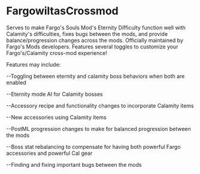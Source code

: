 # FargowiltasCrossmod

Serves to make Fargo's Souls Mod's Eternity Difficulty function well with Calamity's difficulties, fixes bugs between the mods, and provide balance/progression changes across the mods.
Officially maintained by Fargo's Mods developers.
Features several toggles to customize your Fargo's/Calamity cross-mod experience!

Features may include:

--Toggling between eternity and calamity boss behaviors when both are enabled

--Eternity mode AI for Calamity bosses

--Accessory recipe and functionality changes to incorporate Calamity items

--New accessories using Calamity items

--PostML progression changes to make for balanced progression between the mods

--Boss stat rebalancing to compensate for having both powerful Fargo accessories and powerful Cal gear

--Finding and fixing important bugs between the mods
